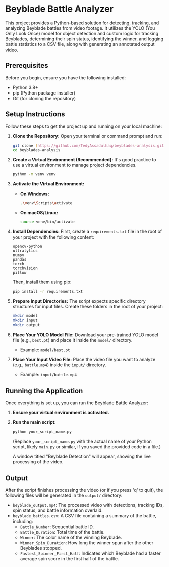 # Beyblade Battle Analyzer

This project provides a Python-based solution for detecting, tracking, and analyzing Beyblade battles from video footage. It utilizes the YOLO (You Only Look Once) model for object detection and custom logic for tracking Beyblades, determining their spin status, identifying the winner, and logging battle statistics to a CSV file, along with generating an annotated output video.

## Prerequisites

Before you begin, ensure you have the following installed:

* Python 3.8+
* pip (Python package installer)
* Git (for cloning the repository)

## Setup Instructions

Follow these steps to get the project up and running on your local machine:

1.  **Clone the Repository:**
    Open your terminal or command prompt and run:
    ```bash
    git clone [https://github.com/TedyAssadulhaq/beyblades-analysis.git](https://github.com/TedyAssadulhaq/beyblades-analysis.git)
    cd beyblades-analysis
    ```

2.  **Create a Virtual Environment (Recommended):**
    It's good practice to use a virtual environment to manage project dependencies.
    ```bash
    python -m venv venv
    ```

3.  **Activate the Virtual Environment:**
    * **On Windows:**
        ```bash
        .\venv\Scripts\activate
        ```
    * **On macOS/Linux:**
        ```bash
        source venv/bin/activate
        ```

4.  **Install Dependencies:**
    First, create a `requirements.txt` file in the root of your project with the following content:
    ```
    opencv-python
    ultralytics
    numpy
    pandas
    torch
    torchvision
    pillow
    ```
    Then, install them using pip:
    ```bash
    pip install -r requirements.txt
    ```

5.  **Prepare Input Directories:**
    The script expects specific directory structures for input files. Create these folders in the root of your project:
    ```bash
    mkdir model
    mkdir input
    mkdir output
    ```

6.  **Place Your YOLO Model File:**
    Download your pre-trained YOLO model file (e.g., `best.pt`) and place it inside the `model/` directory.
    * Example: `model/best.pt`

7.  **Place Your Input Video File:**
    Place the video file you want to analyze (e.g., `battle.mp4`) inside the `input/` directory.
    * Example: `input/battle.mp4`

## Running the Application

Once everything is set up, you can run the Beyblade Battle Analyzer:

1.  **Ensure your virtual environment is activated.**
2.  **Run the main script:**
    ```bash
    python your_script_name.py
    ```
    (Replace `your_script_name.py` with the actual name of your Python script, likely `main.py` or similar, if you saved the provided code in a file.)

    A window titled "Beyblade Detection" will appear, showing the live processing of the video.

## Output

After the script finishes processing the video (or if you press 'q' to quit), the following files will be generated in the `output/` directory:

* `beyblade_output.mp4`: The processed video with detections, tracking IDs, spin status, and battle information overlaid.
* `beyblade_battles.csv`: A CSV file containing a summary of the battle, including:
    * `Battle_Number`: Sequential battle ID.
    * `Battle_Duration`: Total time of the battle.
    * `Winner`: The color name of the winning Beyblade.
    * `Winner_Spin_Duration`: How long the winner spun after the other Beyblades stopped.
    * `Fastest_Spinner_First_Half`: Indicates which Beyblade had a faster average spin score in the first half of the battle.
